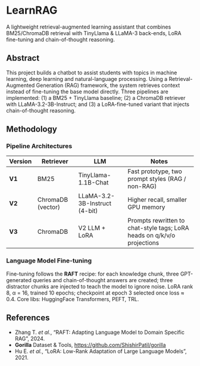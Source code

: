 # LearnRAG

A lightweight retrieval-augmented learning assistant that combines BM25/ChromaDB retrieval with TinyLlama & LLaMA-3 back-ends, LoRA fine-tuning and chain-of-thought reasoning.

## Abstract
This project builds a chatbot to assist students with topics in machine learning, deep learning and natural-language processing. Using a Retrieval-Augmented Generation (RAG) framework, the system retrieves context instead of fine-tuning the base model directly. Three pipelines are implemented: (1) a BM25 + TinyLlama baseline; (2) a ChromaDB retriever with LLaMA-3.2-3B-Instruct; and (3) a LoRA-fine-tuned variant that injects chain-of-thought reasoning.

## Methodology

### Pipeline Architectures
| Version | Retriever | LLM | Notes |
|---------|-----------|-----|-------|
| **V1** | BM25 | TinyLlama-1.1B-Chat | Fast prototype, two prompt styles (RAG / non-RAG) |
| **V2** | ChromaDB (vector) | LLaMA-3.2-3B-Instruct (4-bit) | Higher recall, smaller GPU memory |
| **V3** | ChromaDB | V2 LLM + LoRA | Prompts rewritten to chat-style tags; LoRA heads on q/k/v/o projections |

### Language Model Fine-tuning
Fine-tuning follows the **RAFT** recipe: for each knowledge chunk, three GPT-generated queries and chain-of-thought answers are created; three distractor chunks are injected to teach the model to ignore noise. LoRA rank 8, α = 16, trained 10 epochs; checkpoint at epoch 3 selected once loss ≈ 0.4. Core libs: HuggingFace Transformers, PEFT, TRL.

## References
- Zhang T. *et al.*, “RAFT: Adapting Language Model to Domain Specific RAG”, 2024.  
- **Gorilla** Dataset & Tools, <https://github.com/ShishirPatil/gorilla>  
- Hu E. *et al.*, “LoRA: Low-Rank Adaptation of Large Language Models”, 2021.  
